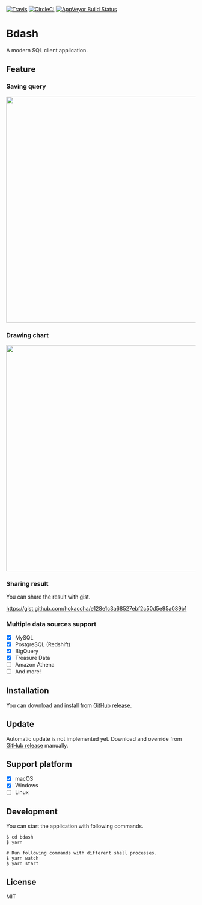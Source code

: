[![Travis](https://img.shields.io/travis/bdash-app/bdash.svg?style=flat-square&label=Travis+CI)](https://travis-ci.org/bdash-app/bdash)
[![CircleCI](https://img.shields.io/circleci/project/github/bdash-app/bdash.svg?style=flat-square&label=CircleCI)](https://circleci.com/gh/bdash-app/bdash)
[![AppVeyor Build Status](https://img.shields.io/appveyor/ci/hokaccha/bdash/master.svg?style=flat-square&label=AppVeyor&logo=appveyor)](https://ci.appveyor.com/project/hokaccha/bdash/branch/master)

# Bdash

A modern SQL client application.

## Feature

### Saving query

<img width="600" src="https://raw.githubusercontent.com/bdash-app/bdash/1.2.2/assets/capture1.png">

### Drawing chart

<img width="600" src="https://raw.githubusercontent.com/bdash-app/bdash/1.2.2/assets/capture2.png">

### Sharing result

You can share the result with gist.

https://gist.github.com/hokaccha/e128e1c3a68527ebf2c50d5e95a089b1

### Multiple data sources support

* [x] MySQL
* [x] PostgreSQL (Redshift)
* [x] BigQuery
* [x] Treasure Data
* [ ] Amazon Athena
* [ ] And more!

## Installation

You can download and install from [GitHub release](https://github.com/bdash-app/bdash/releases).

## Update

Automatic update is not implemented yet. Download and override from [GitHub release](https://github.com/bdash-app/bdash/releases) manually.

## Support platform

* [x] macOS
* [x] Windows
* [ ] Linux

## Development

You can start the application with following commands.

```
$ cd bdash
$ yarn

# Run following commands with different shell processes.
$ yarn watch
$ yarn start
```

## License

MIT

